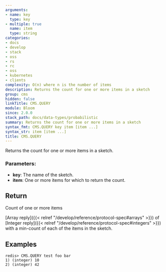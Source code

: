 ```yaml
---
arguments:
- name: key
  type: key
- multiple: true
  name: item
  type: string
categories:
- docs
- develop
- stack
- oss
- rs
- rc
- oss
- kubernetes
- clients
complexity: O(n) where n is the number of items
description: Returns the count for one or more items in a sketch
group: cms
hidden: false
linkTitle: CMS.QUERY
module: Bloom
since: 2.0.0
stack_path: docs/data-types/probabilistic
summary: Returns the count for one or more items in a sketch
syntax_fmt: CMS.QUERY key item [item ...]
syntax_str: item [item ...]
title: CMS.QUERY
---
```

Returns the count for one or more items in a sketch.

### Parameters:

* **key**: The name of the sketch.
* **item**: One or more items for which to return the count.

## Return

Count of one or more items

[Array reply]({{< relref "/develop/reference/protocol-spec#arrays" >}}) of [Integer reply]({{< relref "/develop/reference/protocol-spec#integers" >}}) with a min-count of each of the items in the sketch.

## Examples

```
redis> CMS.QUERY test foo bar
1) (integer) 10
2) (integer) 42
```